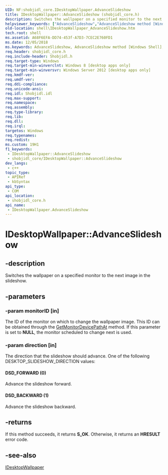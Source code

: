 ```yaml
---
UID: NF:shobjidl_core.IDesktopWallpaper.AdvanceSlideshow
title: IDesktopWallpaper::AdvanceSlideshow (shobjidl_core.h)
description: Switches the wallpaper on a specified monitor to the next image in the slideshow.
helpviewer_keywords: ["AdvanceSlideshow","AdvanceSlideshow method [Windows Shell]","AdvanceSlideshow method [Windows Shell]","IDesktopWallpaper interface","DSD_BACKWARD","DSD_FORWARD","IDesktopWallpaper interface [Windows Shell]","AdvanceSlideshow method","IDesktopWallpaper.AdvanceSlideshow","IDesktopWallpaper::AdvanceSlideshow","shell.IDesktopWallpaper_AdvanceSlideshow","shobjidl_core/IDesktopWallpaper::AdvanceSlideshow"]
old-location: shell\IDesktopWallpaper_AdvanceSlideshow.htm
tech.root: shell
ms.assetid: A68F6EFA-DD74-453f-A7D3-7CEC2E760FD1
ms.date: 12/05/2018
ms.keywords: AdvanceSlideshow, AdvanceSlideshow method [Windows Shell], AdvanceSlideshow method [Windows Shell],IDesktopWallpaper interface, DSD_BACKWARD, DSD_FORWARD, IDesktopWallpaper interface [Windows Shell],AdvanceSlideshow method, IDesktopWallpaper.AdvanceSlideshow, IDesktopWallpaper::AdvanceSlideshow, shell.IDesktopWallpaper_AdvanceSlideshow, shobjidl_core/IDesktopWallpaper::AdvanceSlideshow
req.header: shobjidl_core.h
req.include-header: Shobjidl.h
req.target-type: Windows
req.target-min-winverclnt: Windows 8 [desktop apps only]
req.target-min-winversvr: Windows Server 2012 [desktop apps only]
req.kmdf-ver: 
req.umdf-ver: 
req.ddi-compliance: 
req.unicode-ansi: 
req.idl: Shobjidl.idl
req.max-support: 
req.namespace: 
req.assembly: 
req.type-library: 
req.lib: 
req.dll: 
req.irql: 
targetos: Windows
req.typenames: 
req.redist: 
ms.custom: 19H1
f1_keywords:
 - IDesktopWallpaper::AdvanceSlideshow
 - shobjidl_core/IDesktopWallpaper::AdvanceSlideshow
dev_langs:
 - c++
topic_type:
 - APIRef
 - kbSyntax
api_type:
 - COM
api_location:
 - shobjidl_core.h
api_name:
 - IDesktopWallpaper.AdvanceSlideshow
---
```


# IDesktopWallpaper::AdvanceSlideshow


## -description

Switches the wallpaper on a specified monitor to the next image in the slideshow.

## -parameters

### -param monitorID [in]

The ID of the monitor on which to change the wallpaper image. This ID can be obtained through the <a href="https://docs.microsoft.com/windows/desktop/api/shobjidl_core/nf-shobjidl_core-idesktopwallpaper-getmonitordevicepathat">GetMonitorDevicePathAt</a> method. If this parameter is set to <b>NULL</b>, the monitor scheduled to change next is used.

### -param direction [in]

The direction that the slideshow should advance. One of the following DESKTOP_SLIDESHOW_DIRECTION values:



#### DSD_FORWARD (0)

Advance the slideshow forward.



#### DSD_BACKWARD (1)

Advance the slideshow backward.

## -returns

If this method succeeds, it returns <b xmlns:loc="http://microsoft.com/wdcml/l10n">S_OK</b>. Otherwise, it returns an <b xmlns:loc="http://microsoft.com/wdcml/l10n">HRESULT</b> error code.

## -see-also

<a href="https://docs.microsoft.com/windows/desktop/api/shobjidl_core/nn-shobjidl_core-idesktopwallpaper">IDesktopWallpaper</a>

